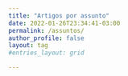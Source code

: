 ```yaml
---
title: "Artigos por assunto"
date: 2022-01-26T23:34:41-03:00
permalink: /assuntos/
author_profile: false
layout: tag
#entries_layout: grid

---
```

